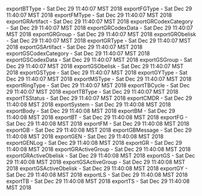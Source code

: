 
exportBTType - Sat Dec 29 11:40:07 MST 2018
exportFGType - Sat Dec 29 11:40:07 MST 2018
exportFMType - Sat Dec 29 11:40:07 MST 2018
exportGRArtifact - Sat Dec 29 11:40:07 MST 2018
exportGRCodexCategory - Sat Dec 29 11:40:07 MST 2018
exportGRCodexData - Sat Dec 29 11:40:07 MST 2018
exportGRGroup - Sat Dec 29 11:40:07 MST 2018
exportGRObelisk - Sat Dec 29 11:40:07 MST 2018
exportGRType - Sat Dec 29 11:40:07 MST 2018
exportGSArtifact - Sat Dec 29 11:40:07 MST 2018
exportGSCodexCategory - Sat Dec 29 11:40:07 MST 2018
exportGSCodexData - Sat Dec 29 11:40:07 MST 2018
exportGSGroup - Sat Dec 29 11:40:07 MST 2018
exportGSObelisk - Sat Dec 29 11:40:07 MST 2018
exportGSType - Sat Dec 29 11:40:07 MST 2018
exportGYType - Sat Dec 29 11:40:07 MST 2018
exportMSType - Sat Dec 29 11:40:07 MST 2018
exportRingType - Sat Dec 29 11:40:07 MST 2018
exportTBCycle - Sat Dec 29 11:40:07 MST 2018
exportTBType - Sat Dec 29 11:40:07 MST 2018
exportTSStatus - Sat Dec 29 11:40:07 MST 2018
exportCMDR - Sat Dec 29 11:40:08 MST 2018
exportSystem - Sat Dec 29 11:40:08 MST 2018
exportBody - Sat Dec 29 11:40:08 MST 2018
exportBM - Sat Dec 29 11:40:08 MST 2018
exportBT - Sat Dec 29 11:40:08 MST 2018
exportFG - Sat Dec 29 11:40:08 MST 2018
exportFM - Sat Dec 29 11:40:08 MST 2018
exportGB - Sat Dec 29 11:40:08 MST 2018
exportGBMessage - Sat Dec 29 11:40:08 MST 2018
exportGEN - Sat Dec 29 11:40:08 MST 2018
exportGENLog - Sat Dec 29 11:40:08 MST 2018
exportGR - Sat Dec 29 11:40:08 MST 2018
exportGRActiveGroup - Sat Dec 29 11:40:08 MST 2018
exportGRActiveObelisk - Sat Dec 29 11:40:08 MST 2018
exportGS - Sat Dec 29 11:40:08 MST 2018
exportGSActiveGroup - Sat Dec 29 11:40:08 MST 2018
exportGSActiveObelisk - Sat Dec 29 11:40:08 MST 2018
exportGY - Sat Dec 29 11:40:08 MST 2018
exportLS - Sat Dec 29 11:40:08 MST 2018
exportTB - Sat Dec 29 11:40:08 MST 2018
exportTS - Sat Dec 29 11:40:08 MST 2018
